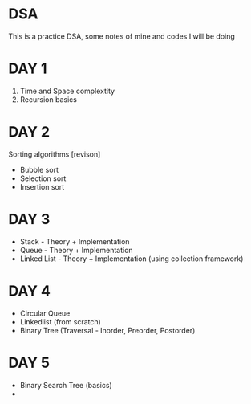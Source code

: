 # DSA
This is a practice DSA, some notes of mine and codes I will be doing

# DAY 1 
1. Time and Space complextity 
2. Recursion basics 

# DAY 2 
Sorting algorithms  [revison]
  - Bubble sort 
  - Selection sort 
  - Insertion sort

# DAY 3 
  - Stack - Theory + Implementation 
  - Queue - Theory + Implementation 
  - Linked List - Theory + Implementation (using collection framework)

# DAY 4 
  -  Circular Queue 
  -  Linkedlist (from scratch)
  -  Binary Tree (Traversal - Inorder, Preorder, Postorder)

# DAY 5 
  - Binary Search Tree (basics) 
  - 
